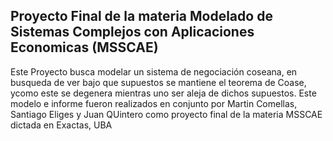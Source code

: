 ## Proyecto Final de la materia Modelado de Sistemas Complejos con Aplicaciones Economicas (MSSCAE)
Este Proyecto busca modelar un sistema de negociación coseana, en busqueda de ver bajo que supuestos se mantiene el teorema de Coase, ycomo este se degenera mientras uno ser aleja de dichos supuestos.
Este modelo e informe fueron realizados en conjunto por Martin Comellas, Santiago Eliges y Juan QUintero como proyecto final de la materia MSSCAE dictada en Exactas, UBA
